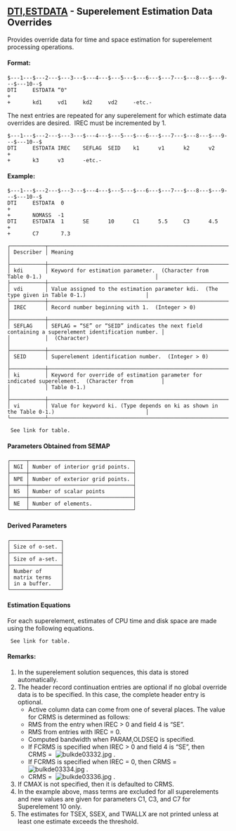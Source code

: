 ## [DTI,ESTDATA](https://help.hexagonmi.com/bundle/MSC_Nastran_2022.4/page/Nastran_Combined_Book/qrg/bulkde/TOC.DTI.ESTDATA.xhtml) - Superelement Estimation Data Overrides

Provides override data for time and space estimation for superelement processing operations.

#### Format:

```nastran
$---1---$---2---$---3---$---4---$---5---$---6---$---7---$---8---$---9---$---10--$
DTI     ESTDATA “0"                                                     +
+       kd1     vd1     kd2     vd2     -etc.-                          
```

The next entries are repeated for any superelement for which estimate data overrides are desired.  IREC must be incremented by 1.

```nastran
$---1---$---2---$---3---$---4---$---5---$---6---$---7---$---8---$---9---$---10--$
DTI     ESTDATA IREC    SEFLAG  SEID    k1      v1      k2      v2      +
+       k3      v3      -etc.-                                    
```

#### Example:

```nastran
$---1---$---2---$---3---$---4---$---5---$---6---$---7---$---8---$---9---$---10--$
DTI     ESTDATA  0                                                      +
+       NOMASS  -1                                                      
DTI     ESTDATA  1      SE      10      C1      5.5     C3      4.5     +
+       C7       7.3                                                    
```

```text
┌───────────┬───────────────────────────────────────────────────────────────────────────────────────────────────┐
│ Describer │ Meaning                                                                                           │
├───────────┼───────────────────────────────────────────────────────────────────────────────────────────────────┤
│ kdi       │ Keyword for estimation parameter.  (Character from Table 0-1.)                                    │
├───────────┼───────────────────────────────────────────────────────────────────────────────────────────────────┤
│ vdi       │ Value assigned to the estimation parameter kdi.  (The type given in Table 0-1.)                   │
├───────────┼───────────────────────────────────────────────────────────────────────────────────────────────────┤
│ IREC      │ Record number beginning with 1.  (Integer > 0)                                                    │
├───────────┼───────────────────────────────────────────────────────────────────────────────────────────────────┤
│ SEFLAG    │ SEFLAG = “SE” or “SEID” indicates the next field containing a superelement identification number. │
│           │  (Character)                                                                                      │
├───────────┼───────────────────────────────────────────────────────────────────────────────────────────────────┤
│ SEID      │ Superelement identification number.  (Integer > 0)                                                │
├───────────┼───────────────────────────────────────────────────────────────────────────────────────────────────┤
│ ki        │ Keyword for override of estimation parameter for indicated superelement.  (Character from         │
│           │ Table 0-1.)                                                                                       │
├───────────┼───────────────────────────────────────────────────────────────────────────────────────────────────┤
│ vi        │ Value for keyword ki. (Type depends on ki as shown in the Table 0-1.)                             │
└───────────┴───────────────────────────────────────────────────────────────────────────────────────────────────┘
```

     See link for table.

#### Parameters Obtained from SEMAP

```text
┌─────┬─────────────────────────────────┐
│ NGI │ Number of interior grid points. │
├─────┼─────────────────────────────────┤
│ NPE │ Number of exterior grid points. │
├─────┼─────────────────────────────────┤
│ NS  │ Number of scalar points         │
├─────┼─────────────────────────────────┤
│ NE  │ Number of elements.             │
└─────┴─────────────────────────────────┘
```

#### Derived Parameters

```text
┌────────────────┐
│ Size of o-set. │
├────────────────┤
│ Size of a-set. │
├────────────────┤
│ Number of      │
│ matrix terms   │
│ in a buffer.   │
└────────────────┘
```

#### Estimation Equations

For each superelement, estimates of CPU time and disk space are made using the following equations.

     See link for table.

#### Remarks:

1. In the superelement solution sequences, this data is stored automatically.
2. The header record continuation entries are optional if no global override data is to be specified. In this case, the complete header entry is optional.
     - Active column data can come from one of several places. The value for CRMS is determined as follows:
     - RMS from the entry when IREC > 0 and field 4 is “SE”.
     - RMS from entries with IREC = 0.
     - Computed bandwidth when PARAM,OLDSEQ is specified.
     - If FCRMS is specified when IREC > 0 and field 4 is “SE”, then CRMS =  ![bulkde03332.jpg](https://help-be.hexagonmi.com/bundle/MSC_Nastran_2022.4/page/Nastran_Combined_Book/qrg/bulkde/../../../assets/bulkde03332.jpg?_LANG=enus) .
     - If FCRMS is specified when IREC = 0, then CRMS =  ![bulkde03334.jpg](https://help-be.hexagonmi.com/bundle/MSC_Nastran_2022.4/page/Nastran_Combined_Book/qrg/bulkde/../../../assets/bulkde03334.jpg?_LANG=enus) .
     - CRMS =  ![bulkde03336.jpg](https://help-be.hexagonmi.com/bundle/MSC_Nastran_2022.4/page/Nastran_Combined_Book/qrg/bulkde/../../../assets/bulkde03336.jpg?_LANG=enus) .
3. If CMAX is not specified, then it is defaulted to CRMS.
4. In the example above, mass terms are excluded for all superelements and new values are given for parameters C1, C3, and C7 for Superelement 10 only.
5. The estimates for TSEX, SSEX, and TWALLX are not printed unless at least one estimate exceeds the threshold.
